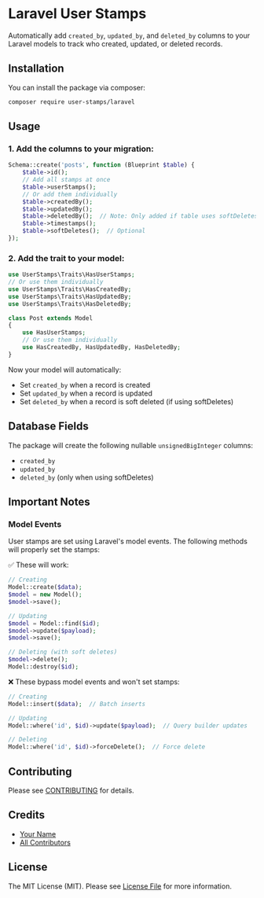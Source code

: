 # Laravel User Stamps

Automatically add `created_by`, `updated_by`, and `deleted_by` columns to your Laravel models to track who created, updated, or deleted records.

## Installation

You can install the package via composer:

```bash
composer require user-stamps/laravel
```

## Usage

### 1. Add the columns to your migration:

```php
Schema::create('posts', function (Blueprint $table) {
    $table->id();
    // Add all stamps at once
    $table->userStamps();
    // Or add them individually
    $table->createdBy();
    $table->updatedBy();
    $table->deletedBy();  // Note: Only added if table uses softDeletes
    $table->timestamps();
    $table->softDeletes();  // Optional
});
```

### 2. Add the trait to your model:

```php
use UserStamps\Traits\HasUserStamps;
// Or use them individually
use UserStamps\Traits\HasCreatedBy;
use UserStamps\Traits\HasUpdatedBy;
use UserStamps\Traits\HasDeletedBy;

class Post extends Model
{
    use HasUserStamps;
    // Or use them individually
    use HasCreatedBy, HasUpdatedBy, HasDeletedBy;
}
```

Now your model will automatically:
- Set `created_by` when a record is created
- Set `updated_by` when a record is updated
- Set `deleted_by` when a record is soft deleted (if using softDeletes)

## Database Fields

The package will create the following nullable `unsignedBigInteger` columns:
- `created_by`
- `updated_by`
- `deleted_by` (only when using softDeletes)

## Important Notes

### Model Events
User stamps are set using Laravel's model events. The following methods will properly set the stamps:

✅ These will work:
```php
// Creating
Model::create($data);
$model = new Model();
$model->save();

// Updating
$model = Model::find($id);
$model->update($payload);
$model->save();

// Deleting (with soft deletes)
$model->delete();
Model::destroy($id);
```

❌ These bypass model events and won't set stamps:
```php
// Creating
Model::insert($data);  // Batch inserts

// Updating
Model::where('id', $id)->update($payload);  // Query builder updates

// Deleting
Model::where('id', $id)->forceDelete();  // Force delete
```

## Contributing

Please see [CONTRIBUTING](CONTRIBUTING.md) for details.

## Credits

- [Your Name](https://github.com/yourusername)
- [All Contributors](../../contributors)

## License

The MIT License (MIT). Please see [License File](LICENSE.md) for more information.
